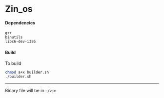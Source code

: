 # Zin_os

#### Dependencies

```
g++ 
binutils 
libc6-dev-i386
```

#### Build

To build

```sh
chmod a+x builder.sh
./builder.sh
```

---

Binary file will be in `~/zin`
